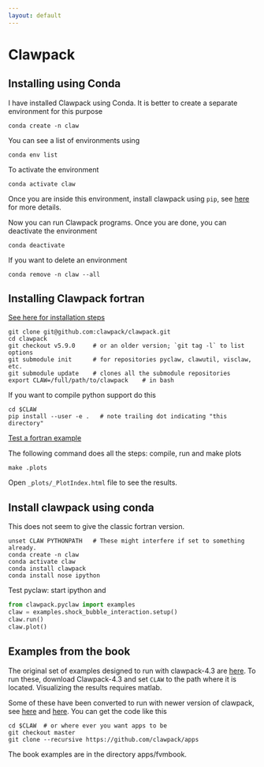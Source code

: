 ```yaml
---
layout: default
---
```


# Clawpack

## Installing using Conda

I have installed Clawpack using Conda. It is better to create a separate environment for this purpose

```shell
conda create -n claw
```

You can see a list of environments using

```shell
conda env list
```

To activate the environment

```shell
conda activate claw
```

Once you are inside this environment, install clawpack using `pip`, see [here](http://www.clawpack.org/installing_pip.html#installing-pip) for more details.

Now you can run Clawpack programs. Once you are done, you can deactivate the environment

```shell
conda deactivate
```

If you want to delete an environment

```shell
conda remove -n claw --all
```

## Installing Clawpack fortran

[See here for installation steps](http://www.clawpack.org/installing_fortcodes.html)

```shell
git clone git@github.com:clawpack/clawpack.git
cd clawpack
git checkout v5.9.0     # or an older version; `git tag -l` to list options
git submodule init      # for repositories pyclaw, clawutil, visclaw, etc.
git submodule update    # clones all the submodule repositories
export CLAW=/full/path/to/clawpack    # in bash
```

If you want to compile python support do this

```shell
cd $CLAW
pip install --user -e .   # note trailing dot indicating "this directory"
```

[Test a fortran example](http://www.clawpack.org/first_run_fortran.html#first-run-fortran)

The following command does all the steps: compile, run and make plots

```shell
make .plots
```

Open `_plots/_PlotIndex.html` file to see the results.

## Install clawpack using conda

This does not seem to give the classic fortran version.

```shell
unset CLAW PYTHONPATH   # These might interfere if set to something already.
conda create -n claw
conda activate claw
conda install clawpack
conda install nose ipython
```

Test pyclaw: start ipython and

```python
from clawpack.pyclaw import examples
claw = examples.shock_bubble_interaction.setup()
claw.run()
claw.plot()
```

## Examples from the book

The original set of examples designed to run with clawpack-4.3 are [here](https://depts.washington.edu/clawpack/clawpack-4.3/book.html). To run these, download Clawpack-4.3 and set `CLAW` to the path where it is located. Visualizing the results requires matlab.

Some of these have been converted to run with newer version of clawpack, see [here](http://depts.washington.edu/clawpack/users/book.html#book) and [here](http://depts.washington.edu/clawpack/users/claw/doc/gallery/gallery_book.html). You can get the code like this

```shell
cd $CLAW  # or where ever you want apps to be
git checkout master
git clone --recursive https://github.com/clawpack/apps
```

The book examples are in the directory apps/fvmbook.
